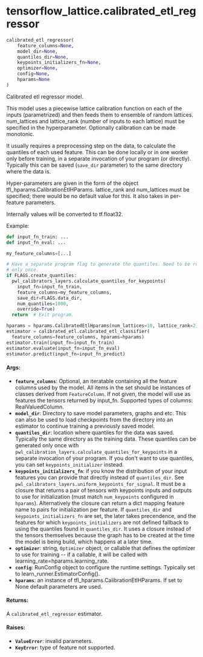 <div itemscope itemtype="http://developers.google.com/ReferenceObject">
<meta itemprop="name" content="tensorflow_lattice.calibrated_etl_regressor" />
</div>

# tensorflow_lattice.calibrated_etl_regressor

``` python
calibrated_etl_regressor(
    feature_columns=None,
    model_dir=None,
    quantiles_dir=None,
    keypoints_initializers_fn=None,
    optimizer=None,
    config=None,
    hparams=None
)
```

Calibrated etl regressor model.

This model uses a piecewise lattice calibration function on each of the
inputs (parametrized) and then feeds them to ensemble of random lattices.
num_lattices and lattice_rank (number of inputs to each lattice) must be
specified in the hyperparameter. Optionally calibration can be made monotonic.

It usually requires a preprocessing step on the data, to calculate the
quantiles of each used feature. This can be done locally or in one worker
only before training, in a separate invocation of your program (or directly).
Typically this can be saved (`save_dir` parameter) to the same
directory where the data is.

Hyper-parameters are given in the form of the object
tfl_hparams.CalibrationEtlHParams. lattice_rank and num_lattices must
be specified; there would be no default value for this. It also takes in
per-feature parameters.

Internally values will be converted to tf.float32.

Example:

```python
def input_fn_train: ...
def input_fn_eval: ...

my_feature_columns=[...]

# Have a separate program flag to generate the quantiles. Need to be run
# only once.
if FLAGS.create_quantiles:
  pwl_calibrators_layers.calculate_quantiles_for_keypoints(
    input_fn=input_fn_train,
    feature_columns=my_feature_columns,
    save_dir=FLAGS.data_dir,
    num_quantiles=1000,
    override=True)
  return  # Exit program.

hparams = hparams.CalibratedEtlHparams(num_lattices=10, lattice_rank=2)
estimator = calibrated_etl.calibrated_etl_classifier(
  feature_columns=feature_columns, hparams=hparams)
estimator.train(input_fn=input_fn_train)
estimator.evaluate(input_fn=input_fn_eval)
estimator.predict(input_fn=input_fn_predict)
```

#### Args:

* <b>`feature_columns`</b>: Optional, an iteratable containing all the feature
    columns used by the model. All items in the set should be instances of
    classes derived from `FeatureColumn`. If not given, the model will
    use as features the tensors returned by input_fn.
    Supported types of columns: RealValuedColumn.
* <b>`model_dir`</b>: Directory to save model parameters, graphs and etc. This can
    also be used to load checkpoints from the directory into an estimator to
    continue training a previously saved model.
* <b>`quantiles_dir`</b>: location where quantiles for the data was saved. Typically
    the same directory as the training data. These quantiles can be
    generated only once with
    `pwl_calibration_layers.calculate_quantiles_for_keypoints` in a separate
    invocation of your program. If you don't want to use quantiles, you can
    set `keypoints_initializer` instead.
* <b>`keypoints_initializers_fn`</b>: if you know the distribution of your
    input features you can provide that directly instead of `quantiles_dir`.
    See `pwl_calibrators_layers.uniform_keypoints_for_signal`. It must be
    a closure that returns a pair of tensors with keypoints inputs and
    outputs to use for initialization (must match `num_keypoints` configured
    in `hparams`). Alternatively the closure can return a dict mapping
    feature name to pairs for initialization per feature. If `quantiles_dir`
    and `keypoints_initializers_fn` are set, the later takes precendence,
    and the features for which `keypoints_initializers` are not defined
    fallback to using the quantiles found in `quantiles_dir`. It uses a
    closure instead of the tensors themselves because the graph has to be
    created at the time the model is being build, which happens at a later
    time.
* <b>`optimizer`</b>: string, `Optimizer` object, or callable that defines the
    optimizer to use for training -- if a callable, it will be called with
    learning_rate=hparams.learning_rate.
* <b>`config`</b>: RunConfig object to configure the runtime settings. Typically set
    to learn_runner.EstimatorConfig().
* <b>`hparams`</b>: an instance of tfl_hparams.CalibrationEtlHParams. If set to
    None default parameters are used.


#### Returns:

A `calibrated_etl_regressor` estimator.


#### Raises:

* <b>`ValueError`</b>: invalid parameters.
* <b>`KeyError`</b>: type of feature not supported.